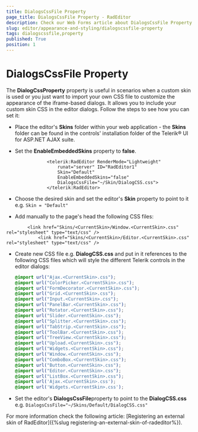 ```yaml
---
title: DialogsCssFile Property
page_title: DialogsCssFile Property - RadEditor
description: Check our Web Forms article about DialogsCssFile Property.
slug: editor/appearance-and-styling/dialogscssfile-property
tags: dialogscssfile,property
published: True
position: 1
---
```


# DialogsCssFile Property

The **DialogCssProperty** property is useful in scenarios when a custom skin is used or you just want to import your own CSS file to customize the appearance of the iframe-based dialogs. It allows you to include your custom skin CSS in the editor dialogs. Follow the steps to see how you can set it:

* Place the editor's **Skins** folder within your web application - the **Skins** folder can be found in the controls' installation folder of the Telerik® UI for ASP.NET AJAX suite.
 
* Set the **EnableEmbeddedSkins** property to **false**.
	
	````ASP.NET
				<telerik:RadEditor RenderMode="Lightweight"
					runat="server" ID="RadEditor1"
					Skin="Default"
					EnableEmbeddedSkins="false"
					DialogsCssFile="~/Skin/DialogCSS.css">
				</telerik:RadEditor>
	````

* Choose the desired skin and set the editor's **Skin** property to point to it e.g. `Skin = "Default"`

* Add manually to the page's head the following CSS files:

````ASP.NET
		<link href="Skins/<CurrentSkin>/Window.<CurrentSkin>.css" rel="stylesheet" type="text/css" /> 
			<link href="Skins/<CurrentSkin>/Editor.<CurrentSkin>.css" rel="stylesheet" type="text/css" /> 
````

* Create new CSS file e.g. **DialogCSS.css** and put in it references to the following CSS files which will style the different Telerik controls in the editor dialogs:

	````CSS
	@import url("Ajax.<CurrentSkin>.css");
	@import url("ColorPicker.<CurrentSkin>.css");
	@import url("FormDecorator.<CurrentSkin>.css");
	@import url("Grid.<CurrentSkin>.css");
	@import url("Input.<CurrentSkin>.css");
	@import url("PanelBar.<CurrentSkin>.css");
	@import url("Rotator.<CurrentSkin>.css");
	@import url("Slider.<CurrentSkin>.css");
	@import url("Splitter.<CurrentSkin>.css");
	@import url("TabStrip.<CurrentSkin>.css");
	@import url("ToolBar.<CurrentSkin>.css");
	@import url("TreeView.<CurrentSkin>.css");
	@import url("Upload.<CurrentSkin>.css");
	@import url("Widgets.<CurrentSkin>.css");
	@import url("Window.<CurrentSkin>.css");
	@import url("ComboBox.<CurrentSkin>.css");
	@import url("Button.<CurrentSkin>.css");
	@import url("Editor.<CurrentSkin>.css");
	@import url("ListBox.<CurrentSkin>.css");
	@import url('Ajax.<CurrentSkin>.css');
	@import url('Widgets.<CurrentSkin>.css');
	````

* Set the editor's **DialogsCssFile**property to point to the **DialogCSS.css** e.g. `DialogsCssFile="~/Skins/Default/DialogCSS.css"`

For more information check the following article: [Registering an external skin of RadEditor]({%slug registering-an-external-skin-of-radeditor%}).
   
      